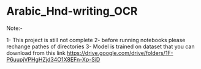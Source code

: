 # Arabic_Hnd-writing_OCR

Note:-

1- This project is still not complete 
2- before running notebooks please rechange pathes of directories 
3- Model is trained on dataset that you can download from this link https://drive.google.com/drive/folders/1F-P6uupjVPHgHZjd34O1X8EFn-Xp-SiD


